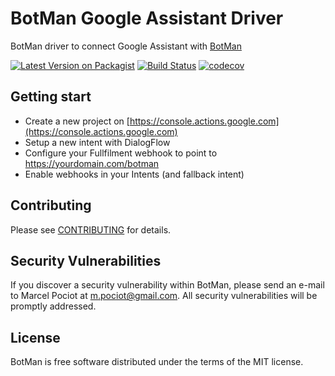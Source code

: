# BotMan Google Assistant Driver

BotMan driver to connect Google Assistant with [BotMan](https://github.com/botman/botman)

[![Latest Version on Packagist](https://img.shields.io/packagist/v/botman/driver-google-assistant.svg?style=flat-square)](https://packagist.org/packages/botman/driver-google-assistant)
[![Build Status](https://travis-ci.org/botman/driver-google-assistant.svg?branch=master)](https://travis-ci.org/botman/driver-google-assistant)
[![codecov](https://codecov.io/gh/botman/driver-google-assistant/branch/master/graph/badge.svg)](https://codecov.io/gh/botman/driver-google-assistant)


## Getting start

- Create a new project on [https://console.actions.google.com](https://console.actions.google.com)
- Setup a new intent with DialogFlow
- Configure your Fullfilment webhook to point to https://yourdomain.com/botman
- Enable webhooks in your Intents (and fallback intent)

## Contributing

Please see [CONTRIBUTING](CONTRIBUTING.md) for details.

## Security Vulnerabilities

If you discover a security vulnerability within BotMan, please send an e-mail to Marcel Pociot at m.pociot@gmail.com. All security vulnerabilities will be promptly addressed.

## License

BotMan is free software distributed under the terms of the MIT license.
 
